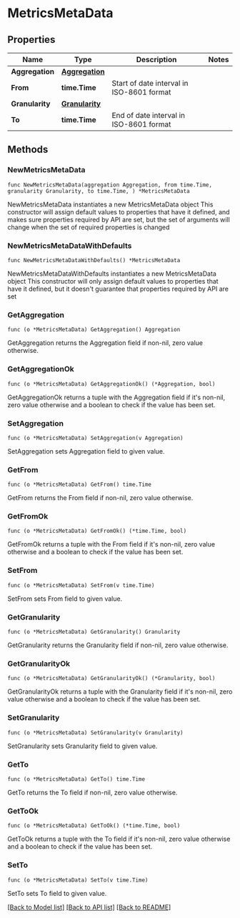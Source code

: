 # MetricsMetaData

## Properties

Name | Type | Description | Notes
------------ | ------------- | ------------- | -------------
**Aggregation** | [**Aggregation**](Aggregation.md) |  | 
**From** | **time.Time** | Start of date interval in ISO-8601 format | 
**Granularity** | [**Granularity**](Granularity.md) |  | 
**To** | **time.Time** | End of date interval in ISO-8601 format | 

## Methods

### NewMetricsMetaData

`func NewMetricsMetaData(aggregation Aggregation, from time.Time, granularity Granularity, to time.Time, ) *MetricsMetaData`

NewMetricsMetaData instantiates a new MetricsMetaData object
This constructor will assign default values to properties that have it defined,
and makes sure properties required by API are set, but the set of arguments
will change when the set of required properties is changed

### NewMetricsMetaDataWithDefaults

`func NewMetricsMetaDataWithDefaults() *MetricsMetaData`

NewMetricsMetaDataWithDefaults instantiates a new MetricsMetaData object
This constructor will only assign default values to properties that have it defined,
but it doesn't guarantee that properties required by API are set

### GetAggregation

`func (o *MetricsMetaData) GetAggregation() Aggregation`

GetAggregation returns the Aggregation field if non-nil, zero value otherwise.

### GetAggregationOk

`func (o *MetricsMetaData) GetAggregationOk() (*Aggregation, bool)`

GetAggregationOk returns a tuple with the Aggregation field if it's non-nil, zero value otherwise
and a boolean to check if the value has been set.

### SetAggregation

`func (o *MetricsMetaData) SetAggregation(v Aggregation)`

SetAggregation sets Aggregation field to given value.


### GetFrom

`func (o *MetricsMetaData) GetFrom() time.Time`

GetFrom returns the From field if non-nil, zero value otherwise.

### GetFromOk

`func (o *MetricsMetaData) GetFromOk() (*time.Time, bool)`

GetFromOk returns a tuple with the From field if it's non-nil, zero value otherwise
and a boolean to check if the value has been set.

### SetFrom

`func (o *MetricsMetaData) SetFrom(v time.Time)`

SetFrom sets From field to given value.


### GetGranularity

`func (o *MetricsMetaData) GetGranularity() Granularity`

GetGranularity returns the Granularity field if non-nil, zero value otherwise.

### GetGranularityOk

`func (o *MetricsMetaData) GetGranularityOk() (*Granularity, bool)`

GetGranularityOk returns a tuple with the Granularity field if it's non-nil, zero value otherwise
and a boolean to check if the value has been set.

### SetGranularity

`func (o *MetricsMetaData) SetGranularity(v Granularity)`

SetGranularity sets Granularity field to given value.


### GetTo

`func (o *MetricsMetaData) GetTo() time.Time`

GetTo returns the To field if non-nil, zero value otherwise.

### GetToOk

`func (o *MetricsMetaData) GetToOk() (*time.Time, bool)`

GetToOk returns a tuple with the To field if it's non-nil, zero value otherwise
and a boolean to check if the value has been set.

### SetTo

`func (o *MetricsMetaData) SetTo(v time.Time)`

SetTo sets To field to given value.



[[Back to Model list]](../README.md#documentation-for-models) [[Back to API list]](../README.md#documentation-for-api-endpoints) [[Back to README]](../README.md)


